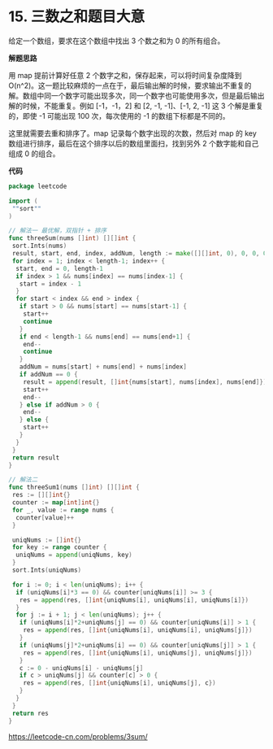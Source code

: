 # 15. 三数之和**题目大意** 

给定一个数组，要求在这个数组中找出 3 个数之和为 0 的所有组合。

**解题思路** 

用 map 提前计算好任意 2 个数字之和，保存起来，可以将时间复杂度降到 O(n^2)。这一题比较麻烦的一点在于，最后输出解的时候，要求输出不重复的解。数组中同一个数字可能出现多次，同一个数字也可能使用多次，但是最后输出解的时候，不能重复。例如 [-1，-1，2] 和 [2, -1, -1]、[-1, 2, -1] 这 3 个解是重复的，即使 -1 可能出现 100 次，每次使用的 -1 的数组下标都是不同的。

这里就需要去重和排序了。map 记录每个数字出现的次数，然后对 map 的 key 数组进行排序，最后在这个排序以后的数组里面扫，找到另外 2 个数字能和自己组成 0 的组合。

**代码** 

```go
package leetcode

import (
 ""sort""
)

// 解法一 最优解，双指针 + 排序
func threeSum(nums []int) [][]int {
 sort.Ints(nums)
 result, start, end, index, addNum, length := make([][]int, 0), 0, 0, 0, 0, len(nums)
 for index = 1; index < length-1; index++ {
  start, end = 0, length-1
  if index > 1 && nums[index] == nums[index-1] {
   start = index - 1
  }
  for start < index && end > index {
   if start > 0 && nums[start] == nums[start-1] {
    start++
    continue
   }
   if end < length-1 && nums[end] == nums[end+1] {
    end--
    continue
   }
   addNum = nums[start] + nums[end] + nums[index]
   if addNum == 0 {
    result = append(result, []int{nums[start], nums[index], nums[end]})
    start++
    end--
   } else if addNum > 0 {
    end--
   } else {
    start++
   }
  }
 }
 return result
}

// 解法二
func threeSum1(nums []int) [][]int {
 res := [][]int{}
 counter := map[int]int{}
 for _, value := range nums {
  counter[value]++
 }

 uniqNums := []int{}
 for key := range counter {
  uniqNums = append(uniqNums, key)
 }
 sort.Ints(uniqNums)

 for i := 0; i < len(uniqNums); i++ {
  if (uniqNums[i]*3 == 0) && counter[uniqNums[i]] >= 3 {
   res = append(res, []int{uniqNums[i], uniqNums[i], uniqNums[i]})
  }
  for j := i + 1; j < len(uniqNums); j++ {
   if (uniqNums[i]*2+uniqNums[j] == 0) && counter[uniqNums[i]] > 1 {
    res = append(res, []int{uniqNums[i], uniqNums[i], uniqNums[j]})
   }
   if (uniqNums[j]*2+uniqNums[i] == 0) && counter[uniqNums[j]] > 1 {
    res = append(res, []int{uniqNums[i], uniqNums[j], uniqNums[j]})
   }
   c := 0 - uniqNums[i] - uniqNums[j]
   if c > uniqNums[j] && counter[c] > 0 {
    res = append(res, []int{uniqNums[i], uniqNums[j], c})
   }
  }
 }
 return res
}
```

https://leetcode-cn.com/problems/3sum/
